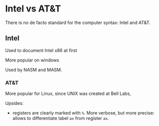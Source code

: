 # Intel vs AT&T

There is no de facto standard for the computer syntax: Intel and AT&T.

## Intel

Used to document Intel x86 at first

More popular on windows

Used by NASM and MASM.

### AT&T

More popular for Linux, since UNIX was created at Bell Labs,

Upsides:

- registers are clearly marked with `%`. More verbose, but more precise: allows to differentiate label `ax` from register `ax`.
